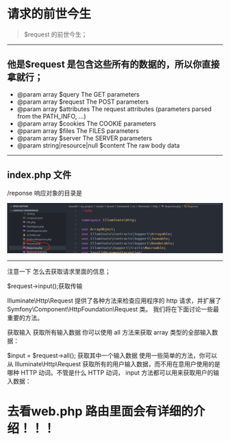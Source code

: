 # 请求的前世今生

>\$request 的前世今生；
>
>

---

## 他是\$request 是包含这些所有的数据的，所以你直接拿就行；

   * @param array                $query      The GET parameters
   * @param array                $request    The POST parameters
   * @param array                $attributes The request attributes (parameters parsed from the PATH_INFO, ...)
   * @param array                $cookies    The COOKIE parameters
   * @param array                $files      The FILES parameters
   * @param array                $server     The SERVER parameters
   * @param string|resource|null $content    The raw body data

---





## index.php 文件

/reponse 响应对象的目录是

**![image-20231226012233130](./%E8%AF%B7%E6%B1%82%E7%9A%84%E5%89%8D%E4%B8%96%E4%BB%8A%E7%94%9F.assets/image-20231226012233130.png)**



---

 注意一下 怎么去获取请求里面的信息；

\$request->input();获取传输



Illuminate\Http\Request 提供了各种方法来检查应用程序的 http 请求，并扩展了 Symfony\Component\HttpFoundation\Request 类。 我们将在下面讨论一些最重要的方法。



获取输入
获取所有输入数据
你可以使用 all 方法来获取 array 类型的全部输入数据：

\$input = $request->all();
获取其中一个输入数据
使用一些简单的方法，你可以从 Illuminate\Http\Request 获取所有的用户输入数据，而不用在意用户使用的是哪种 HTTP 动词。不管是什么 HTTP 动词， input 方法都可以用来获取用户的输入数据：



# 去看web.php 路由里面会有详细的介绍！！！

